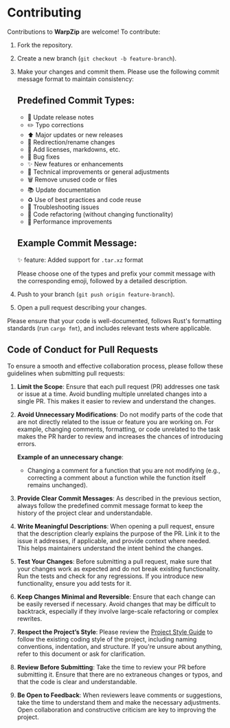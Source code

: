 # Contributing

Contributions to **WarpZip** are welcome! To contribute:

1. Fork the repository.

2. Create a new branch (`git checkout -b feature-branch`).

3. Make your changes and commit them. Please use the following commit message format to maintain consistency:
   
   ## Predefined Commit Types:
   
   - 📝 Update release notes
   - ✏️ Typo corrections
   - ⬆️ Major updates or new releases
   - 🚚 Redirection/rename changes
   - 📄 Add licenses, markdowns, etc.
   - 🔨 Bug fixes
   - ✨ New features or enhancements
   - 🔧 Technical improvements or general adjustments
   - 🗑️ Remove unused code or files
   - 📚 Update documentation
   - ♻️ Use of best practices and code reuse
   - 👷 Troubleshooting issues
   - 🎨 Code refactoring (without changing functionality)
   - 🚀 Performance improvements
   
   ## Example Commit Message:
   
   ✨ feature: Added support for `.tar.xz` format
   
   Please choose one of the types and prefix your commit message with the corresponding emoji, followed by a detailed description.

4. Push to your branch (`git push origin feature-branch`).

5. Open a pull request describing your changes.

Please ensure that your code is well-documented, follows Rust's formatting standards (run `cargo fmt`), and includes relevant tests where applicable.

## Code of Conduct for Pull Requests

To ensure a smooth and effective collaboration process, please follow these guidelines when submitting pull requests:

1. **Limit the Scope**: Ensure that each pull request (PR) addresses one task or issue at a time. Avoid bundling multiple unrelated changes into a single PR. This makes it easier to review and understand the changes.

2. **Avoid Unnecessary Modifications**: Do not modify parts of the code that are not directly related to the issue or feature you are working on. For example, changing comments, formatting, or code unrelated to the task makes the PR harder to review and increases the chances of introducing errors.
   
   **Example of an unnecessary change**:
   
   - Changing a comment for a function that you are not modifying (e.g., correcting a comment about a function while the function itself remains unchanged).

3. **Provide Clear Commit Messages**: As described in the previous section, always follow the predefined commit message format to keep the history of the project clear and understandable.

4. **Write Meaningful Descriptions**: When opening a pull request, ensure that the description clearly explains the purpose of the PR. Link it to the issue it addresses, if applicable, and provide context where needed. This helps maintainers understand the intent behind the changes.

5. **Test Your Changes**: Before submitting a pull request, make sure that your changes work as expected and do not break existing functionality. Run the tests and check for any regressions. If you introduce new functionality, ensure you add tests for it.

6. **Keep Changes Minimal and Reversible**: Ensure that each change can be easily reversed if necessary. Avoid changes that may be difficult to backtrack, especially if they involve large-scale refactoring or complex rewrites.

7. **Respect the Project’s Style**: Please review the [Project Style Guide](project-style.md) to follow the existing coding style of the project, including naming conventions, indentation, and structure. If you're unsure about anything, refer to this document or ask for clarification.

8. **Review Before Submitting**: Take the time to review your PR before submitting it. Ensure that there are no extraneous changes or typos, and that the code is clear and understandable.

9. **Be Open to Feedback**: When reviewers leave comments or suggestions, take the time to understand them and make the necessary adjustments. Open collaboration and constructive criticism are key to improving the project.